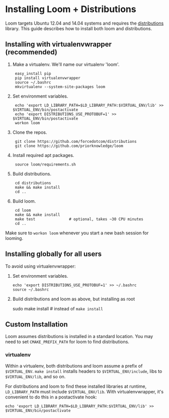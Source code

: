 # Installing Loom + Distributions

Loom targets Ubuntu 12.04 and 14.04 systems and requires the
[distributions](https://github.com/forcedotcom/distributions) library.
This guide describes how to install both loom and distributions.

## Installing with virtualenvwrapper (recommended)

1. Make a virtualenv. We'll name our virtualenv 'loom'.

        easy_install pip
        pip install virtualenvwrapper
        source ~/.bashrc
        mkvirtualenv --system-site-packages loom

2. Set environment variables.

        echo 'export LD_LIBRARY_PATH=$LD_LIBRARY_PATH:$VIRTUAL_ENV/lib' >> $VIRTUAL_ENV/bin/postactivate
        echo 'export DISTRIBUTIONS_USE_PROTOBUF=1' >> $VIRTUAL_ENV/bin/postactivate
        workon loom

3. Clone the repos.

        git clone https://github.com/forcedotcom/distributions
        git clone https://github.com/priorknowledge/loom

4. Install required apt packages.

        source loom/requirements.sh

5. Build distributions.

        cd distributions
        make && make install
        cd ..

6. Build loom.

        cd loom
        make && make install
        make test               # optional, takes ~30 CPU minutes
        cd ..

Make sure to `workon loom` whenever you start a new bash session for looming.

## Installing globally for all users

To avoid using virtualenvwrapper:

1.  Set environment variables.

        echo 'export DISTRIBUTIONS_USE_PROTOBUF=1' >> ~/.bashrc
        source ~/.bashrc

3. Build distributions and loom as above, but installing as root

    sudo make install       # instead of `make install`

## Custom Installation

Loom assumes distributions is installed in a standard location.
You may need to set `CMAKE_PREFIX_PATH` for loom to find distributions.

### virtualenv

Within a virtualenv, both distributions and loom assume a prefix of
`$VIRTUAL_ENV`. `make install` installs headers to
`$VIRTUAL_ENV/include`, libs to `$VIRTUAL_ENV/lib`, and so on.

For distributions and loom to find these installed libraries at
runtime, `LD_LIBRARY_PATH` must include `$VIRTUAL_ENV/lib`. With
virtualenvwrapper, it's convenient to do this in a postactivate hook:

    echo 'export LD_LIBRARY_PATH=$LD_LIBRARY_PATH:$VIRTUAL_ENV/lib' >> $VIRTUAL_ENV/bin/postactivate
